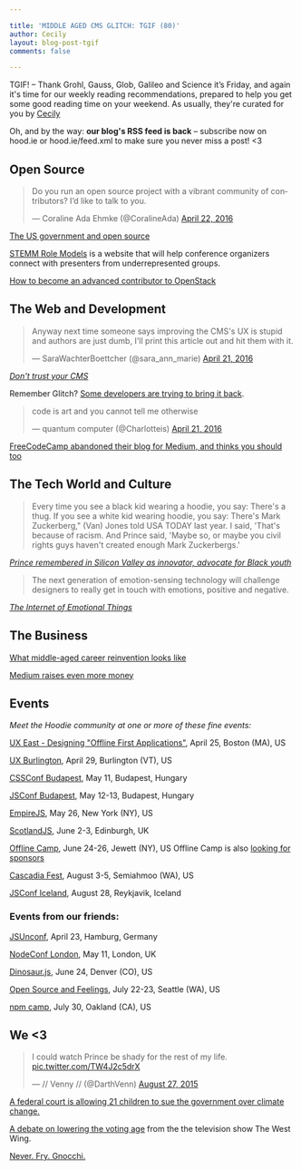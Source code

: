 ```yaml
---

title: 'MIDDLE AGED CMS GLITCH: TGIF (80)'
author: Cecily
layout: blog-post-tgif
comments: false

---
```



TGIF! – Thank Grohl, Gauss, Glob, Galileo and Science it’s Friday, and again it's time for our weekly reading recommendations, prepared to help you get some good reading time on your weekend. As usually, they're curated for you by [Cecily](https://twitter.com/skeskali)

Oh, and by the way: <b>our blog's RSS feed is back</b> – subscribe now on hood.ie or hood.ie/feed.xml to make sure you never miss a post! <3



## Open Source

<blockquote class="twitter-tweet" data-partner="tweetdeck"><p lang="en" dir="ltr">Do you run an open source project with a vibrant community of contributors? I’d like to talk to you.</p>&mdash; Coraline Ada Ehmke (@CoralineAda) <a href="https://twitter.com/CoralineAda/status/723534302550593536">April 22, 2016</a></blockquote>


[The US government and open source](http://www.linuxjournal.com/content/us-government-and-open-source-software)

[STEMM Role Models](https://www.mozillascience.org/projects/KirstieJane-STEMMRoleModels) is a website that will help conference organizers connect with presenters from underrepresented groups.

[How to become an advanced contributor to OpenStack](https://opensource.com/business/16/4/openstack-summit-interview-ildiko-vancsa)


## The Web and Development
<blockquote class="twitter-tweet" data-partner="tweetdeck"><p lang="en" dir="ltr">Anyway next time someone says improving the CMS&#39;s UX is stupid and authors are just dumb, I&#39;ll print this article out and hit them with it.</p>&mdash; SaraWachterBoettcher (@sara_ann_marie) <a href="https://twitter.com/sara_ann_marie/status/723249259026501635">April 21, 2016</a></blockquote>

<cite>[Don't trust your CMS](http://nymag.com/following/2016/04/dont-trust-your-cms.html)</cite>


Remember Glitch? [Some developers are trying to bring it back](http://elevengiants.com/).

<blockquote class="twitter-tweet" data-partner="tweetdeck"><p lang="en" dir="ltr">code is art and you cannot tell me otherwise</p>&mdash; quantum computer (@Charlotteis) <a href="https://twitter.com/Charlotteis/status/723148411139198976">April 21, 2016</a></blockquote>

[FreeCodeCamp abandoned their blog for Medium, and thinks you should too](https://medium.freecodecamp.com/we-just-abandoned-our-blog-for-medium-you-probably-should-too-33e742a1d49#.1btwyvm6u)


## The Tech World and Culture

>Every time you see a black kid wearing a hoodie, you say: There's a thug. If you see a white kid wearing hoodie, you say: There's Mark Zuckerberg," (Van) Jones told USA TODAY last year. I said, 'That's because of racism. And Prince said, 'Maybe so, or maybe you civil rights guys haven't created enough Mark Zuckerbergs.'

<cite>[Prince remembered in Silicon Valley as innovator, advocate for Black youth](http://www.usatoday.com/story/tech/news/2016/04/21/prince-van-jones-yeswecode-qeyno-labs-silicon-valley-diversity/83346648/)</cite>

> The next generation of emotion-sensing technology will challenge designers to really get in touch with emotions, positive and negative.

<cite>[The Internet of Emotional Things](https://www.smashingmagazine.com/2016/04/designing-for-the-internet-of-emotional-things/)</cite>


## The Business

[What middle-aged career reinvention looks like](http://www.fastcompany.com/3058413/most-creative-people/what-middle-aged-career-reinvention-looks-like)

[Medium raises even more money](http://recode.net/2016/04/21/medium-ev-wiliams-spark-funding/)



## Events

_Meet the Hoodie community at one or more of these fine events:_

[UX East - Designing "Offline First Applications"](http://www.meetup.com/UX-East/events/230158421/), April 25, Boston (MA), US

[UX Burlington](http://uxburlington.com/), April 29, Burlington (VT), US

[CSSConf Budapest](http://cssconfbp.rocks/#speakers), May 11, Budapest, Hungary

[JSConf Budapest](http://jsconfbp.com/#speakers), May 12-13, Budapest, Hungary

[EmpireJS](http://2016.empirejs.org/), May 26, New York (NY), US

[ScotlandJS](http://scotlandjs.com/), June 2-3, Edinburgh, UK

[Offline Camp](http://offlinefirst.org/camp/), June 24-26, Jewett (NY), US
Offline Camp is also [looking for sponsors](http://offlinefirst.org/camp/)

[Cascadia Fest](http://2016.cascadiafest.org/), August 3-5, Semiahmoo (WA), US

[JSConf Iceland](https://2016.jsconf.is/), August 28, Reykjavik, Iceland


### Events from our friends:

[JSUnconf](http://2016.jsunconf.eu/), April 23, Hamburg, Germany


[NodeConf London](http://london.nodeconf.com/), May 11, London, UK

[Dinosaur.js](http://dinosaurjs.org/), June 24, Denver (CO), US

[Open Source and Feelings](http://www.osfeels.com/), July 22-23, Seattle (WA), US

[npm camp](http://npm.github.io/npm-camp/), July 30, Oakland (CA), US


## We <3

<blockquote class="twitter-tweet" data-partner="tweetdeck"><p lang="en" dir="ltr">I could watch Prince be shady for the rest of my life. <a href="http://t.co/TW4J2c5drX">pic.twitter.com/TW4J2c5drX</a></p>&mdash; // Venny // (@DarthVenn) <a href="https://twitter.com/DarthVenn/status/637041688331059204">August 27, 2015</a></blockquote>


[A federal court is allowing 21 children to sue the government over climate change.](http://www.fastcoexist.com/3058878/a-federal-court-is-allowing-21-children-to-sue-the-government-over-climate-change)

[A debate on lowering the voting age](https://youtu.be/hSDxg-bDw1A) from the the television show The West Wing.

[Never. Fry. Gnocchi.](https://youtu.be/UkXy12xVnRs)
